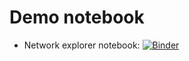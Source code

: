 # Demo notebook

- Network explorer notebook: [![Binder](https://mybinder.org/badge_logo.svg)](https://mybinder.org/v2/gh/CBiasuzzi/nbdemos/HEAD?labpath=demo1.ipynb)
